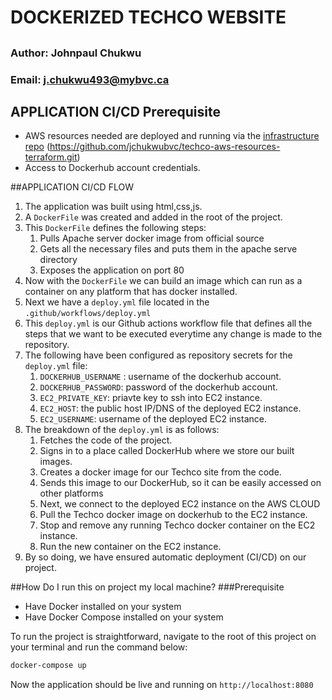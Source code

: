 
# DOCKERIZED TECHCO WEBSITE 
## 

### Author: Johnpaul Chukwu
### Email: j.chukwu493@mybvc.ca


## APPLICATION CI/CD Prerequisite
* AWS resources needed are deployed and running via the [infrastructure repo](https://github.com/jchukwubvc/techco-aws-resources-terraform.git) (https://github.com/jchukwubvc/techco-aws-resources-terraform.git)
* Access to Dockerhub account credentials. 


##APPLICATION CI/CD FLOW
1. The application was built using html,css,js.
2. A `DockerFile` was created and added in the root of the project. 
3. This `DockerFile` defines the following steps:
    1. Pulls Apache server docker image from official source
    2. Gets all the necessary files and puts them in the apache serve directory
    3. Exposes the application on port 80
4. Now with the `DockerFile` we can build an image which can run as a container on any platform that has docker installed.
5. Next we have a `deploy.yml` file located in the `.github/workflows/deploy.yml`
6. This `deploy.yml` is our Github actions workflow file that defines all the steps that we want to be executed everytime 
any change is made to the repository.
7. The following have been configured as repository secrets for the `deploy.yml` file:
   1. `DOCKERHUB_USERNAME` : username of the dockerhub account.
   2. `DOCKERHUB_PASSWORD`: password of the dockerhub account.
   3. `EC2_PRIVATE_KEY`: priavte key to ssh into EC2 instance.
   4. `EC2_HOST`: the public host IP/DNS of the deployed EC2 instance.
   5. `EC2_USERNAME`: username of the deployed EC2 instance. 
8. The breakdown of the `deploy.yml` is as follows:
   1. Fetches the code of the project.
   2. Signs in to a place called DockerHub where we store our built images.
   3. Creates a docker image for our Techco site from the code.
   4. Sends this image to our DockerHub, so it can be easily accessed on other platforms
   5. Next, we connect to the deployed EC2 instance on the AWS CLOUD
   6. Pull the Techco docker image on dockerhub to the EC2 instance.
   7. Stop and remove any running Techco docker container on the EC2 instance.
   8. Run the new container on the EC2 instance.
9. By so doing, we have ensured automatic deployment (CI/CD) on our project.

##How Do I run this on project my local machine?
###Prerequisite
* Have Docker installed on your system 
* Have Docker Compose installed on your system

To run the project is straightforward, navigate to the root of this project 
on your terminal and run the command below:

```bash
docker-compose up
```
Now the application should be live and running on `http://localhost:8080`
